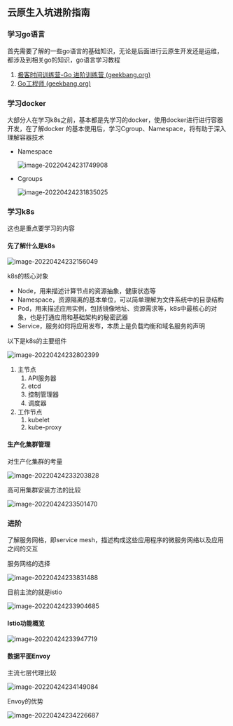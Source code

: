 ## 云原生入坑进阶指南

### 学习go语言

首先需要了解的一些go语言的基础知识，无论是后面进行云原生开发还是运维，都涉及到相关go的知识，go语言学习教程

1. [极客时间训练营-Go 进阶训练营 (geekbang.org)](https://u.geekbang.org/subject/go/1000607?utm_source=u_list_web&utm_medium=u_list_web&utm_term=u_list_web)
2. [Go工程师 (geekbang.org)](https://time.geekbang.org/learning/path-detail/11?utm_source=u_list_web&utm_medium=u_list_web&utm_term=u_list_web)

### 学习docker

大部分人在学习k8s之前，基本都是先学习的docker，使用docker进行进行容器开发，在了解docker 的基本使用后，学习Cgroup、Namespace，将有助于深入理解容器技术

* Namespace

  ![image-20220424231749908](https://oss.smart-lifestyle.cn/file/zxsma.png)

* Cgroups

  ![image-20220424231835025](https://oss.smart-lifestyle.cn/file/1mdtj.png)

### 学习k8s

这也是重点要学习的内容

#### 先了解什么是k8s

![image-20220424232156049](https://oss.smart-lifestyle.cn/file/rylrz.png)



k8s的核心对象

* Node，用来描述计算节点的资源抽象，健康状态等
* Namespace，资源隔离的基本单位，可以简单理解为文件系统中的目录结构
* Pod，用来描述应用实例，包括镜像地址、资源需求等，k8s中最核心的对象，也是打通应用和基础架构的秘密武器
* Service，服务如何将应用发布，本质上是负载均衡和域名服务的声明



以下是k8s的主要组件

![image-20220424232802399](https://oss.smart-lifestyle.cn/file/y79ok.png)

1. 主节点
   1. API服务器
   2. etcd
   3. 控制管理器
   4. 调度器
2. 工作节点
   1. kubelet
   2. kube-proxy

#### 生产化集群管理

对生产化集群的考量

![image-20220424233203828](https://oss.smart-lifestyle.cn/file/bq0bm.png)



高可用集群安装方法的比较

![image-20220424233501470](https://oss.smart-lifestyle.cn/file/ra4oz.png)



### 进阶

了解服务网格，即service mesh，描述构成这些应用程序的微服务网络以及应用之间的交互

服务网格的选择

![image-20220424233831488](https://oss.smart-lifestyle.cn/file/xjb9x.png)



目前主流的就是istio

![image-20220424233904685](https://oss.smart-lifestyle.cn/file/hgnvj.png)



#### Istio功能概览

![image-20220424233947719](https://oss.smart-lifestyle.cn/file/6q1ek.png)



#### 数据平面Envoy

主流七层代理比较

![image-20220424234149084](https://oss.smart-lifestyle.cn/file/nl6bg.png)



Envoy的优势

![image-20220424234226687](https://oss.smart-lifestyle.cn/file/tqh67.png)



